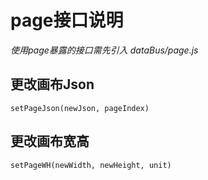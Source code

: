 # page接口说明

*使用page暴露的接口需先引入 dataBus/page.js*

## 更改画布Json

`setPageJson(newJson, pageIndex)`

## 更改画布宽高

`setPageWH(newWidth, newHeight, unit)`